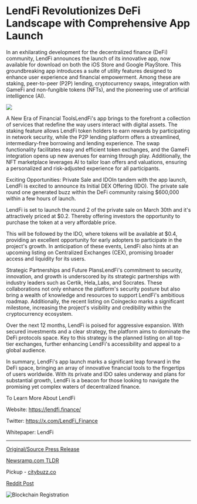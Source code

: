 # LendFi Revolutionizes DeFi Landscape with Comprehensive App Launch

In an exhilarating development for the decentralized finance (DeFi) community, LendFi announces the launch of its innovative app, now available for download on both the iOS Store and Google PlayStore. This groundbreaking app introduces a suite of utility features designed to enhance user experience and financial empowerment. Among these are staking, peer-to-peer (P2P) lending, cryptocurrency swaps, integration with GameFi and non-fungible tokens (NFTs), and the pioneering use of artificial intelligence (AI).

![](https://blockchainwire.s3.amazonaws.com/Proleoio/editor_image/63d96d8b-ff91-4cd5-bd00-7f228077d0ec.jpg)

A New Era of Financial ToolsLendFi's app brings to the forefront a collection of services that redefine the way users interact with digital assets. The staking feature allows LendFi token holders to earn rewards by participating in network security, while the P2P lending platform offers a streamlined, intermediary-free borrowing and lending experience. The swap functionality facilitates easy and efficient token exchanges, and the GameFi integration opens up new avenues for earning through play. Additionally, the NFT marketplace leverages AI to tailor loan offers and valuations, ensuring a personalized and risk-adjusted experience for all participants.

Exciting Opportunities: Private Sale and IDOIn tandem with the app launch, LendFi is excited to announce its Initial DEX Offering (IDO). The private sale round one generated buzz within the DeFi community raising $600,000 within a few hours of launch.

LendFi is set to launch the round 2 of the private sale on March 30th and it's attractively priced at $0.2. Thereby offering investors the opportunity to purchase the token at a very affordable price.

This will be followed by the IDO, where tokens will be available at $0.4, providing an excellent opportunity for early adopters to participate in the project's growth. In anticipation of these events, LendFi also hints at an upcoming listing on Centralized Exchanges (CEX), promising broader access and liquidity for its users.

Strategic Partnerships and Future PlansLendFi's commitment to security, innovation, and growth is underscored by its strategic partnerships with industry leaders such as Certik, Hela_Labs, and Socrates. These collaborations not only enhance the platform's security posture but also bring a wealth of knowledge and resources to support LendFi's ambitious roadmap. Additionally, the recent listing on Coingecko marks a significant milestone, increasing the project's visibility and credibility within the cryptocurrency ecosystem.

Over the next 12 months, LendFi is poised for aggressive expansion. With secured investments and a clear strategy, the platform aims to dominate the DeFi protocols space. Key to this strategy is the planned listing on all top-tier exchanges, further enhancing LendFi's accessibility and appeal to a global audience.

In summary, LendFi's app launch marks a significant leap forward in the DeFi space, bringing an array of innovative financial tools to the fingertips of users worldwide. With its private and IDO sales underway and plans for substantial growth, LendFi is a beacon for those looking to navigate the promising yet complex waters of decentralized finance.

To Learn More About LendFi

Website: https://lendfi.finance/

Twitter: https://x.com/LendFi_Finance

Whitepaper: LendFi 

---

[Original/Source Press Release](https://blockchainwire.io/press-release/lendfi-revolutionizes-defi-landscape-with-comprehensive-app-launch)
                    

[Newsramp.com TLDR](https://newsramp.com/curated-news/lendfi-launches-innovative-defi-app-with-exciting-opportunities-for-investors/a50b49a104ca6d5d55cf1015ba0948c1) 


Pickup - [citybuzz.co](https://citybuzz.co/2024/03/28/lendfi-ushers-in-new-era-of-defi-with-innovative-app-launch)
 



[Reddit Post](https://www.reddit.com/r/CryptoNewsInfo/comments/1bpsxpu/lendfi_launches_innovative_defi_app_with_exciting/) 



![Blockchain Registration](https://cdn.newsramp.app/blockchainwire/qrcode/243/28/zestbCfV.webp)